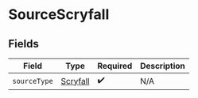 # SourceScryfall


## Fields

| Field                                       | Type                                        | Required                                    | Description                                 |
| ------------------------------------------- | ------------------------------------------- | ------------------------------------------- | ------------------------------------------- |
| `sourceType`                                | [Scryfall](../../models/shared/Scryfall.md) | :heavy_check_mark:                          | N/A                                         |